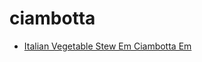 # ciambotta

 * [Italian Vegetable Stew Em Ciambotta Em](../../index/i/italian-vegetable-stew-em-ciambotta-em-355473.json)
